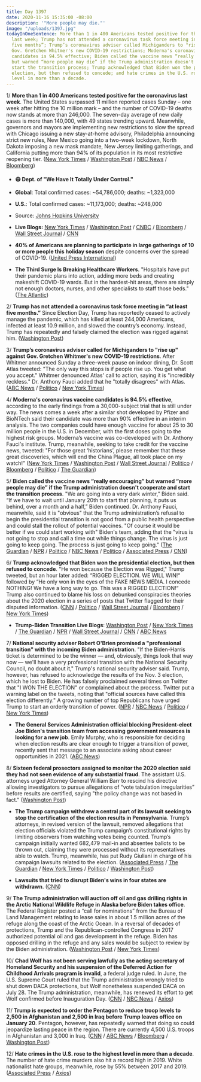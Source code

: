 ```yaml
---
title: Day 1397
date: 2020-11-16 15:35:00 -08:00
description: '"More people may die."'
image: "/uploads/1397.jpg"
todayInOneSentence: More than 1 in 400 Americans tested positive for the coronavirus
  last week; Trump has not attended a coronavirus task force meeting in “at least
  five months”; Trump’s coronavirus adviser called Michiganders to "rise up" against
  Gov. Gretchen Whitmer's new COVID-19 restrictions; Moderna's coronavirus vaccine
  candidates is 94.5% effective; Biden called the vaccine news “really encouraging”
  but warned “more people may die” if the Trump administration doesn't cooperate and
  start the transition process; Trump acknowledged that Biden won the presidential
  election, but then refused to concede; and hate crimes in the U.S. rose to the highest
  level in more than a decade.
---
```


1/ **More than 1 in 400 Americans tested positive for the coronavirus last week**. The United States surpassed 11 million reported cases Sunday – one week after hitting the 10 million mark – and the number of COVID-19 deaths now stands at more than 246,000. The seven-day average of new daily cases is more than 140,000, with 49 states trending upward. Meanwhile, governors and mayors are implementing new restrictions to slow the spread with Chicago issuing a new stay-at-home advisory, Philadelphia announcing strict new rules, New Mexico going into a two-week lockdown, North Dakota imposing a new mask mandate, New Jersey limiting gatherings, and California putting more than 94% of its population in its most restrictive reopening tier. ([New York Times](https://www.nytimes.com/2020/11/14/world/more-than-1-in-400-americans-test-positive-in-a-week-pushing-new-jersey-to-a-record-and-prompting-restrictions-in-north-dakota.html) / [Washington Post](https://www.washingtonpost.com/nation/2020/11/16/coronavirus-covid-live-updates-us/) / [NBC News](https://www.nbcnews.com/news/us-news/new-lockdowns-restrictions-sweep-across-country-covid-19-cases-continue-n1247919) / [Bloomberg](https://www.bloomberg.com/news/articles/2020-11-16/u-s-tops-11-million-as-cases-surge-coast-to-coast-virus-update?srnd=coronavirus&sref=MIBMEEoj))

* #### 😷 Dept. of "We Have It Totally Under Control."

* **Global**: Total confirmed cases: \~54,786,000; deaths: \~1,323,000

* **U.S.**: Total confirmed cases: \~11,173,000; deaths: \~248,000

* Source: [Johns Hopkins University](https://coronavirus.jhu.edu/map.html)

* **Live Blogs:** [New York Times](https://www.nytimes.com/live/2020/11/16/world/covid-19-coronavirus-updates?type=styln-live-updates&label=coronavirus&index=0&action=click&module=Spotlight&pgtype=Homepage) / [Washington Post](https://www.washingtonpost.com/nation/2020/11/16/coronavirus-covid-live-updates-us/) / [CNBC](https://www.cnbc.com/2020/11/16/coronavirus-live-updates.html) / [Bloomberg](https://www.bloomberg.com/news/articles/2020-11-16/u-s-tops-11-million-as-cases-surge-coast-to-coast-virus-update?srnd=coronavirus) / [Wall Street Journal](https://www.wsj.com/livecoverage/covid-2020-11-16) / [CNN](https://www.cnn.com/world/live-news/coronavirus-pandemic-11-16-20-intl/index.html)

* **40% of Americans are planning to participate in large gatherings of 10 or more people this holiday season** despite concerns over the spread of COVID-19. ([United Press International](https://www.upi.com/Health_News/2020/11/12/40-in-US-planning-large-gatherings-for-holidays-despite-COVID-19-warnings/1161605213219/))

* **The Third Surge Is Breaking Healthcare Workers**. "Hospitals have put their pandemic plans into action, adding more beds and creating makeshift COVID-19 wards. But in the hardest-hit areas, there are simply not enough doctors, nurses, and other specialists to staff those beds." ([The Atlantic](https://www.theatlantic.com/health/archive/2020/11/third-surge-breaking-healthcare-workers/617091/))

2/ **Trump has not attended a coronavirus task force meeting in “at least five months.”** Since Election Day, Trump has reportedly ceased to actively manage the pandemic, which has killed at least 244,000 Americans, infected at least 10.9 million, and slowed the country’s economy. Instead, Trump has repeatedly and falsely claimed the election was rigged against him. ([Washington Post](https://www.washingtonpost.com/politics/trump-coronavirus-response/2020/11/14/61137f4c-25cb-11eb-8599-406466ad1b8e_story.html))

3/ **Trump’s coronavirus adviser called for Michiganders to "rise up" against Gov. Gretchen Whitmer's new COVID-19 restrictions**. After Whitmer announced Sunday a three-week pause on indoor dining, Dr. Scott Atlas tweeted: "The only way this stops is if people rise up. You get what you accept." Whitmer denounced Atlas' call to action, saying it is "incredibly reckless." Dr. Anthony Fauci added that he "totally disagrees" with Atlas. ([ABC News](https://abcnews.go.com/Politics/dr-scott-atlas-fire-telling-michigan-rise-covid/story?id=74234276) / [Politico](https://www.politico.com/news/2020/11/16/michigan-governor-scott-atlas-covid-restrictions-436743) / [New York Times](https://www.nytimes.com/live/2020/11/16/world/covid-19-coronavirus-updates/michigans-governor-calls-trump-advisers-tweet-incredibly-reckless-as-she-faces-a-backlash-over-virus-rules))

4/ **Moderna's coronavirus vaccine candidates is 94.5% effective**, according to the early findings from a 30,000-subject trial that is still under way. The news comes a week after a similar shot developed by Pfizer and BioNTech said their candidate was more than 90% effective in an interim analysis. The two companies could have enough vaccine for about 25 to 30 million people in the U.S. in December, with the first doses going to the highest risk groups. Moderna’s vaccine was co-developed with Dr. Anthony Fauci's institute. Trump, meanwhile, seeking to take credit for the vaccine news, tweeted: "For those great ‘historians’, please remember that these great discoveries, which will end the China Plague, all took place on my watch!” ([New York Times](https://www.nytimes.com/2020/11/16/health/Covid-moderna-vaccine.html) / [Washington Post](https://www.washingtonpost.com/health/2020/11/16/covid-moderna-vaccine/) / [Wall Street Journal](https://www.wsj.com/articles/moderna-says-its-covid-19-vaccine-was-94-5-effective-in-latest-trial-11605528008) / [Politico](https://www.politico.com/news/2020/11/16/moderna-coronavirus-vaccine-effective-436776) / [Bloomberg](https://www.bloomberg.com/news/articles/2020-11-16/moderna-vaccine-is-found-highly-effective-at-preventing-covid-19?sref=MIBMEEoj) / [Politico](https://www.politico.com/news/2020/11/13/trump-covid-vaccine-december-436481) / [The Guardian](https://www.theguardian.com/us-news/2020/nov/16/trump-vaccine-moderna-biden-coronavirus))

5/ **Biden called the vaccine news “really encouraging” but warned “more people may die” if the Trump administration doesn't cooperate and start the transition process**. "We are going into a very dark winter,” Biden said. “If we have to wait until January 20th to start that planning, it puts us behind, over a month and a half,” Biden continued. Dr. Anthony Fauci, meanwhile, said it is "obvious" that the Trump administration’s refusal to begin the presidential transition is not good from a public health perspective and could stall the rollout of potential vaccines. "Of course it would be better if we could start working with" Biden's team, adding that the "virus is not going to stop and call a time out while things change. The virus is just going to keep going. The process is just going to keep going." ([The Guardian](https://www.theguardian.com/us-news/2020/nov/16/trump-vaccine-moderna-biden-coronavirus) / [NPR](https://www.npr.org/sections/biden-transition-updates/2020/11/16/935478114/biden-chides-trump-for-blocking-presidential-transition-more-people-may-die) / [Politico](https://www.politico.com/news/2020/11/16/fauci-transition-delays-vaccine-rollout-436759) / [NBC News](https://www.nbcnews.com/politics/2020-election/fauci-says-delayed-transition-public-health-issue-covid-19-cases-n1247863) / [Politico](https://www.politico.com/news/2020/11/15/fauci-coronavirusbiden-transition-team-436588) / [Associated Press](https://apnews.com/article/74cf3579be1f0ab3e051cf9b0291ae70) / [CNN](https://www.cnn.com/2020/11/16/politics/biden-economic-speech/index.html))

6/ **Trump acknowledged that Biden won the presidential election, but then refused to concede**. "He won because the Election was Rigged," Trump tweeted, but an hour later added: “RIGGED ELECTION. WE WILL WIN!“ followed by “He only won in the eyes of the FAKE NEWS MEDIA. I concede NOTHING! We have a long way to go. This was a RIGGED ELECTION!“ Trump also continued to blame his loss on debunked conspiracies theories about the 2020 election in a series of posts that Twitter flagged for their disputed information. ([CNN](https://www.cnn.com/2020/11/15/politics/trump-biden-election/) / [Politico](https://www.politico.com/news/2020/11/15/trump-biden-inching-toward-concession-436575) / [Wall Street Journal](https://www.wsj.com/articles/he-won-trump-tweets-in-a-post-about-the-election-11605451766?mod=djemalertNEWS) / [Bloomberg](https://www.bloomberg.com/news/articles/2020-11-15/trump-tweets-that-biden-won-election-says-vote-was-rigged?sref=MIBMEEoj) / [New York Times](https://www.nytimes.com/live/2020/11/15/us/joe-biden-trump#trump-acknowledges-bidens-win-but-quickly-reverses-saying-i-concede-nothing))

* **Trump-Biden Transition Live Blogs**: [Washington Post](https://www.washingtonpost.com/elections/2020/11/16/joe-biden-trump-election-live-updates/) / [New York Times](https://www.nytimes.com/live/2020/11/16/us/joe-biden-trump?action=click&module=Spotlight&pgtype=Homepage) / [The Guardian](https://www.theguardian.com/us-news/live/2020/nov/16/trump-biden-latest-election-news-today-live-updates) / [NPR](https://www.npr.org/sections/biden-transition-updates/2020/11/16/935478114/biden-chides-trump-for-blocking-presidential-transition-more-people-may-die) / [Wall Street Journal](https://www.wsj.com/livecoverage/latest-updates-biden-trump-election-2020) / [CNN](https://www.cnn.com/politics/live-news/biden-trump-us-election-news-11-16-20/index.html) / [ABC News](https://abcnews.go.com/Politics/live-updates/2020-election-vote-ballot-count-results/?id=74222753)

7/ **National security adviser Robert O'Brien promised a "professional transition" with the incoming Biden administration**. "If the Biden-Harris ticket is determined to be the winner — and, obviously, things look that way now — we'll have a very professional transition with the National Security Council, no doubt about it," Trump's national security adviser said. Trump, however, has refused to acknowledge the results of the Nov. 3 election, which he lost to Biden. He has falsely proclaimed several times on Twitter that "I WON THE ELECTION" or complained about the process. Twitter put a warning label on the tweets, noting that "official sources have called this election differently." A growing number of top Republicans have urged Trump to start an orderly transition of power. ([NPR](https://www.npr.org/sections/biden-transition-updates/2020/11/16/935374786/national-security-adviser-says-it-looks-like-biden-has-won-the-election) / [NBC News](https://www.nbcnews.com/politics/national-security/trump-national-security-adviser-robert-o-brien-says-it-looks-n1247896) / [Politico](https://www.politico.com/news/2020/11/16/obrien-nods-to-biden-victory-436787) / [New York Times](https://www.nytimes.com/live/2020/11/15/us/joe-biden-trump/more-republicans-call-for-a-smooth-transition-as-trump-continues-spreading-baseless-fraud-claims))

* **The General Services Administration official blocking President-elect Joe Biden's transition team from accessing government resources is looking for a new job**. Emily Murphy, who is responsible for deciding when election results are clear enough to trigger a transition of power, recently sent that message to an associate asking about career opportunities in 2021. ([ABC News](https://abcnews.go.com/Politics/gsa-official-blocking-bidens-transition-privately-plans-post/story?id=74234794))

8/ **Sixteen federal prosectors assigned to monitor the 2020 election said they had not seen evidence of any substantial fraud**. The assistant U.S. attorneys urged Attorney General William Barr to rescind his directive allowing investigators to pursue allegations of “vote tabulation irregularities” before results are certified, saying "the policy change was not based in fact." ([Washington Post](https://www.washingtonpost.com/national-security/william-barr-election-memo/2020/11/13/6ed06d20-25e4-11eb-a688-5298ad5d580a_story.html))

* **The Trump campaign withdrew a central part of its lawsuit seeking to stop the certification of the election results in Pennsylvania**. Trump’s attorneys, in revised version of the lawsuit, removed allegations that election officials violated the Trump campaign’s constitutional rights by limiting observers from watching votes being counted. Trump’s campaign initially wanted 682,479 mail-in and absentee ballots to be thrown out, claiming they were processed without its representatives able to watch. Trump, meanwhile, has put Rudy Giuliani in charge of his campaign lawsuits related to the  election. ([Associated Press](https://apnews.com/article/trump-campaign-lawsuit-pennsylvania-fe4754fa7cd077d66854c724e1df91e7) / [The Guardian](https://www.theguardian.com/us-news/2020/nov/16/trump-campaign-abandons-part-of-legal-challenge-to-pennsylvania-election-results) / [New York Times](https://www.nytimes.com/live/2020/11/13/us/joe-biden-trump/trump-puts-giuliani-in-charge-of-his-lawsuits-challenging-the-election-results) / [Politico](https://www.politico.com/news/2020/11/15/trump-lawsuit-pennsylvania-election-results-436705) / [Washington Post](https://www.washingtonpost.com/politics/trump-lawsuit-pennsylvania/2020/11/15/4aab8048-279b-11eb-9b14-ad872157ebc9_story.html))

* **Lawsuits that tried to disrupt Biden's wins in four states are withdrawn**. ([CNN](https://www.cnn.com/2020/11/16/politics/lawsuits-michigan-pennsylvania-wisconsin-georgia/))

9/ **The Trump administration will auction off oil and gas drilling rights in the Arctic National Wildlife Refuge in Alaska before Biden takes office**. The Federal Register posted a “call for nominations” from the Bureau of Land Management relating to lease sales in about 1.5 million acres of the refuge along the coast of the Arctic Ocean. In a reversal of decades of protections, Trump and the Republican-controlled Congress in 2017 authorized potential oil and gas development in the refuge. Biden has opposed drilling in the refuge and any sales would be subject to review by the Biden administration. ([Washington Post](https://www.washingtonpost.com/climate-environment/2020/11/16/arctic-refuge-drilling-trump/) / [New York Times](https://www.nytimes.com/2020/11/16/climate/trump-oil-drilling-alaska.html))

10/ **Chad Wolf has not been serving lawfully as the acting secretary of Homeland Security and his suspension of the Deferred Action for Childhood Arrivals program is invalid**, a federal judge ruled. In June, the U.S. Supreme Court ruled that the Trump administration wrongly tried to shut down DACA protections, but Wolf nonetheless suspended DACA on July 28. The Trump administration, meanwhile, has renewed its effort to get Wolf confirmed before Inauguration Day. ([CNN](https://www.cnn.com/2020/11/14/politics/federal-judge-daca-rules-chad-wolf/) / [NBC News](https://www.nbcnews.com/news/us-news/federal-judge-rules-acting-dhs-head-chad-wolf-unlawfully-appointed-n1247848) / [Axios](https://www.axios.com/judge-invalidate-homeland-security-chief-chaad-wolf-daca-suspension-4175eea6-dd8a-4faf-939c-5ebc8e0456b7.html))

11/ **Trump is expected to order the Pentagon to reduce troop levels to 2,500 in Afghanistan and 2,500 in Iraq before Trump leaves office on January 20**. Pentagon, however, has repeatedly warned that doing so could jeopardize lasting peace in the region. There are currently 4,500 U.S. troops in Afghanistan and 3,000 in Iraq. ([CNN](https://www.cnn.com/2020/11/16/politics/trump-afghanistan-iraq-troop-drawdown-order) / [ABC News](https://abcnews.go.com/Politics/pentagon-expects-order-reduce-troop-levels-afghanistan-iraq/story?id=74237780) / [Bloomberg](https://www.bloomberg.com/news/articles/2020-11-16/trump-poised-to-order-troop-reductions-from-afghanistan-iraq?sref=MIBMEEoj) / [Washington Post](https://www.washingtonpost.com/national-security/trump-afghan-war-troop-cuts/2020/11/16/6cc2655c-2827-11eb-b847-66c66ace1afb_story.html))

12/ **Hate crimes in the U.S. rose to the highest level in more than a decade**. The number of hate crime murders also hit a record high in 2019. White nationalist hate groups, meanwhile, rose by 55% between 2017 and 2019. ([Associated Press](https://apnews.com/article/hate-crimes-rise-fbi-data-ebbcadca8458aba96575da905650120d) / [Axios](https://www.axios.com/fbi-hate-crime-murders-hit-record-high-in-2019-f1d379c4-c335-4125-a5fc-59ac0a6aed9b.html))